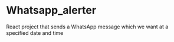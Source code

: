 # Whatsapp_alerter
React project that sends a WhatsApp message which we want at a specified date and time
